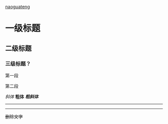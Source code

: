 [naoguateng](https://github.com/naoguateng)
# 一级标题
## 二级标题
### 三级标题？
第一段

第二段

*斜体*    **粗体**    ***粗斜体***
********
--------
~~删除文字~~

[^这是脚注]:  好好学习，天天向上。
